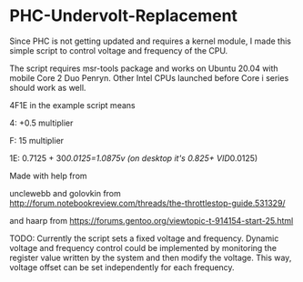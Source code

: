 # PHC-Undervolt-Replacement

Since PHC is not getting updated and requires a kernel module, I made this simple script to control voltage and frequency of the CPU.

The script requires msr-tools package and works on Ubuntu 20.04 with mobile Core 2 Duo Penryn. Other Intel CPUs launched before Core i series should work as well.

4F1E in the example script means

4: +0.5 multiplier

F: 15 multiplier

1E: 0.7125 + 30*0.0125=1.0875v (on desktop it's 0.825+ VID*0.0125)

Made with help from

unclewebb and golovkin from http://forum.notebookreview.com/threads/the-throttlestop-guide.531329/

and haarp from https://forums.gentoo.org/viewtopic-t-914154-start-25.html

TODO:
Currently the script sets a fixed voltage and frequency. Dynamic voltage and frequency control could be implemented by monitoring the register value written by the system and then modify the voltage. This way, voltage offset can be set independently for each frequency.
